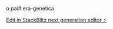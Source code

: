 o pai# era-genetica

[Edit in StackBlitz next generation editor ⚡️](https://stackblitz.com/~/github.com/CastanhoPh/era-genetica)